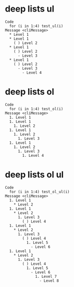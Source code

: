 # deep lists ul

    Code
      for (i in 1:4) test_ul(i)
    Message <cliMessage>
      * Level 1
      * Level 1
        ( ) Level 2
      * Level 1
        ( ) Level 2
          - Level 3
      * Level 1
        ( ) Level 2
          - Level 3
            - Level 4

# deep lists ol

    Code
      for (i in 1:4) test_ol(i)
    Message <cliMessage>
      1. Level 1
      1. Level 1
        1. Level 2
      1. Level 1
        1. Level 2
          1. Level 3
      1. Level 1
        1. Level 2
          1. Level 3
            1. Level 4

# deep lists ol ul

    Code
      for (i in 1:4) test_ol_ul(i)
    Message <cliMessage>
      1. Level 1
        * Level 2
      1. Level 1
        * Level 2
          1. Level 3
            ( ) Level 4
      1. Level 1
        * Level 2
          1. Level 3
            ( ) Level 4
              1. Level 5
                - Level 6
      1. Level 1
        * Level 2
          1. Level 3
            ( ) Level 4
              1. Level 5
                - Level 6
                  1. Level 7
                    - Level 8

